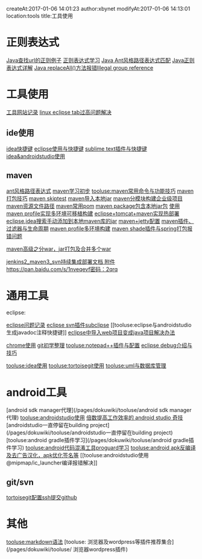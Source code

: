 createAt:2017-01-06 14:01:23
author:xbynet
modifyAt:2017-01-06 14:13:01
location:tools
title:工具使用

#  正则表达式 
[Java查找url的正则例子](/pages/dokuwiki/regex/java查找url的正则)
[正则表达式学习](/pages/dokuwiki/web/正则表达式)
[Java Ant风格路径表达式匹配](/pages/dokuwiki/regexp/javaant路径表达式匹配)
[Java正则表达式详解](/pages/dokuwiki/regexp/java正则表达式)
[Java replaceAll()方法报错Illegal group reference](/pages/dokuwiki/regexp/java正则exception1)
#  工具使用 
[工具网站记录](/pages/dokuwiki/tooluse/工具网站记录)
[linux eclipse tab过高问题解决](/pages/dokuwiki/tooluse/linux_eclipse_tab过高问题)
##  ide使用 
[idea快捷键](/pages/dokuwiki/android/idea快捷键)
[eclipse使用与快捷键](/pages/dokuwiki/tooluse/eclipse使用)
[sublime text插件与快捷键](/pages/dokuwiki/tooluse/sublime_text插件与快捷键)
[idea&androidstudio使用](/pages/dokuwiki/tooluse/idea_androidstudio使用)
##  maven 
[ant风格路径表达式](/pages/dokuwiki/tooluse/ant风格路径表达式)
[maven学习初步](/pages/dokuwiki/tooluse/maven学习初步)
[tooluse:maven常用命令与功能技巧](/pages/dokuwiki/tooluse/maven常用命令与功能技巧)
[maven打包技巧](/pages/dokuwiki/tooluse/maven打包技巧)
[maven skiptest](/pages/dokuwiki/tooluse/maven_skiptest)
[maven导入本地jar](/pages/dokuwiki/tooluse/maven导入本地jar)
[maven分模块构建企业级项目](/pages/dokuwiki/tooluse/maven分模块构建企业级项目)
[maven资源文件路径](/pages/dokuwiki/tooluse/maven资源文件路径)
[maven常用pom](/pages/dokuwiki/tooluse/maven常用pom)
[maven package包含本地jar包](/pages/dokuwiki/tooluse/maven_package包含本地jar包)
[ 使用maven profile实现多环境可移植构建](/pages/dokuwiki/tooluse/使用maven_profile实现多环境可移植构建)
[eclipse+tomcat+maven实现热部署](http://blog.csdn.net/mhmyqn/article/details/24742195)
[eclipse,idea搜索手动添加到本地maven库的jar](/pages/dokuwiki/tooluse/eclipse_idea搜索手动添加到本地maven库的jar)
[maven+jetty配置](/pages/dokuwiki/tooluse/maven+jetty配置)
[maven插件、过滤器与生命周期](/pages/dokuwiki/tooluse/maven插件与说明)
[maven profile多环境构建](/pages/dokuwiki/tooluse/maven_profile多环境构建)
[maven shade插件与spring打包报错问题](/pages/dokuwiki/tooluse/maven_shade插件与spring打包问题)

[maven高级之分war，jar打包及合并多个war](/pages/dokuwiki/tooluse/maven高级之分war_jar打包及合并多个war)

[jenkins2_maven3_svn持续集成部署文档 附件https://pan.baidu.com/s/1nveqevf密码：2qrq](http://blog.csdn.net/xbynet/article/details/52779314)

#  通用工具 
eclipse:

[eclipse问题记录](/pages/dokuwiki/tooluse/eclipse问题记录)
[eclipse svn插件subclipse](/pages/dokuwiki/tooluse/subclipse使用)
[[tooluse:eclipse与androidstudio生成javadoc注释快捷键]]
[eclipse中导入web项目变成java项目解决办法](/pages/dokuwiki/tooluse/eclipse中导入web项目变java解决)

[chrome使用](/pages/dokuwiki/tooluse/chrome使用)
[git初学整理](/pages/dokuwiki/tooluse/git初学整理)
[tooluse:notepad++插件与配置](/pages/dokuwiki/tooluse/notepad++插件)
[eclipse debug介绍与技巧](http://blog.jobbole.com/93421/)

[tooluse:idea使用](/pages/dokuwiki/tooluse/idea使用)
[tooluse:tortoisegit使用](/pages/dokuwiki/tooluse/tortoisegit使用)
[tooluse:uml与数据库管理](/pages/dokuwiki/tooluse/uml与数据库管理)

#  android工具 
[android sdk manager代理](/pages/dokuwiki/tooluse/android sdk manager代理)
[tooluse:androidstudio使用](/pages/dokuwiki/tooluse/androidstudio使用)
[倍数提高工作效率的 android studio 奇技](http://android.jobbole.com/81687/)
[androidstudio一直停留在building project](/pages/dokuwiki/tooluse/androidstudio一直停留在building project)
[tooluse:android gradle插件学习](/pages/dokuwiki/tooluse/android gradle插件学习)
[tooluse:android代码混淆工具proguard学习](/pages/dokuwiki/tooluse/android代码混淆工具proguard学习)
[tooluse:android apk反编译及去广告汉化，apk优化签名等](/pages/dokuwiki/tooluse/android_apk反编译及去广告汉化，apk优化签名等)
[[tooluse:androidstudio使用@mipmap/ic_launcher编译报错解决]]

##  git/svn 
[tortoisegit配置ssh提交github](/pages/dokuwiki/git/tortoisegit配置ssh提交github)

#  其他 
[tooluse:markdown语法](/pages/dokuwiki/tooluse/markdown语法)
[tooluse: 浏览器及wordpress等插件推荐集合](/pages/dokuwiki/tooluse/ 浏览器wordpress插件)
